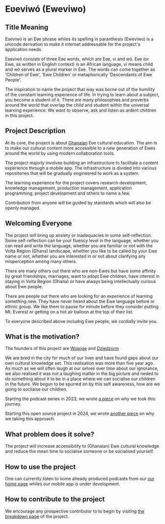 
# Eʋeviwó (Eweviwo)




## Title Meaning

Eʋeviwó is an Eʋe phrase whiles its spelling in paranthesis (Eweviwo) is a unicode derivation to make it internet addressable for the project's application needs.

Eʋeviwó consists of three Eʋe words, which are Eʋe, vi and wó. Eʋe (or Ewe, as written in English context) is an African language, vi means child and wó serves as a plural marker in Eʋe. The words can come together as 'Children of Ewe', 'Ewe Children' or metaphorically 'Descendants of Ewe People'. 

The inspiration to name the project that way was borne out of the humility of the constant learning experience of life. In trying to learn about a subject, you become a student of it. There are many philosophies and proverbs around the world that overlap the child and student within the universal learning experience. We want to observe, ask and listen as ardent children in this project. 
## Project Description

At its core, the project is about [Ghanaian](https://en.wikipedia.org/wiki/Ghana) Eʋe cultural education. The aim is to make our cultural content more accessible to a new generation of Ewes around the world by using modern collaboration tools. 

The project majorly involves building an infrastructure to facilitate a content experience through a mobile app. The infrastructure is divided into various repositories that will be gradually engineered to work as a system. 

The learning experience for the project covers research development, knowledge management, production management, application programming, project development and others to name a few. 

Contribution from anyone will be guided by standards which will also be openly managed. 
## Welcoming Everyone

The project will bring up anxiety or inadequacies in some self-reflection. Some self-reflection can be your fluency level in the language, whether you can read and write the language, whether you are familiar or not with the Volta Region (Ghana) landscape, whether you like to be called by your Ewe name or not, whether you are interested in or not about clarifying any misperception among many others. 

There are many others out there who are non-Ewes but have some affinity by great friendships, marriages, want to adopt Ewe children, have interest in staying in Volta Region (Ghana) or have always being intellectually curious about Ewe people. 

There are people out there who are looking for an experience of learning something new. They have never heard about the Ewe language before or ethnic group. We like them to pause for  minute before they consider putting Mt. Everest or getting on a hot air balloon at the top of their list. 

To everyone described above includng Ewe people, we cordially invite you.  
## What is the motivation?

The founders of this project are [Woxoge](https://www.facebook.com/vdumashie) and [Dziedzorm](https://x.com/ocloothinks)

We are bred in the city for much of our lives and have found gaps about our own cultural knowledge set. This realisation was more than five year ago. As much as we will often laugh at our selves over time about our ignorance, we also realised it was not a laughing matter in the big picture and neded to do something about it to be in a place where we can socialise our children in the future. We begun to be spurred on by this self awareness, how are we going to socilaise our children. 

Starting the podcast series in 2023, we wrote [a piece](https://eweviwo.substack.com/p/corporate-culture-and-self-transcendence) on why we took this journey. 

Starting this open source project in 2024, we wrote [another piece](https://eweviwo.substack.com/p/open-sourcing-eeviwo) on why we taking this approach.
## What problem does it solve?

The project will increase accessibility to (Ghanaian) Ewe cultural knowledge and reduce the mean time to socialise someone or be socialised yourself. 
## How to use the project

One can currently listen to some already produced podcasts from our [our home page](https://linktr.ee/eweviwo) whiles our mobile app is under development. 
## How to contribute to the project

We encourage any prospective contributor to to begin by visiting [the breakdown page](https://github.com/eweviwo/central/blob/main/BREAKDOWN.md) of the project.


